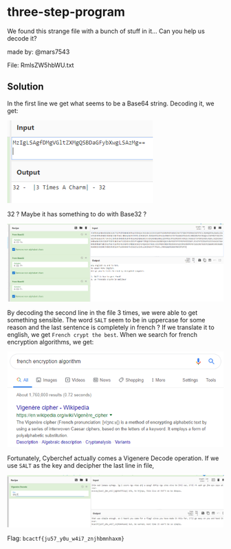 # three-step-program

We found this strange file with a bunch of stuff in it... Can you help us decode it?

made by: @mars7543

File: RmlsZW5hbWU.txt

## Solution

In the first line we get what seems to be a Base64 string. Decoding it, we get: 

![](./1.png)  

32 ? Maybe it has something to do with Base32 ?

![](./2.png)  

By decoding the second line in the file 3 times, we were able to get something sensible. The word ```SALT``` seem to be in uppercase for some reason and the last sentence is completely in french ? If we translate it to english, we get ```French crypt the best```. When we search for french encryption algorithms, we get:

![](./3.png)  

Fortunately, Cyberchef actually comes a Vigenere Decode operation. If we use ```SALT``` as the key and decipher the last line in file,

![](./4.png)  

Flag: ```bcactf{ju57_y0u_w4i7_znjhbmnhaxm}``` 